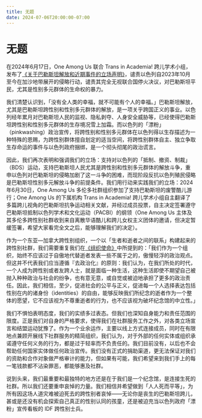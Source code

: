 ```yaml
---
title: 无题
date: 2024-07-06T20:00:00-07:00
---
```


# 无题

在2024年6月17日，One Among Us 联合 Trans in Academia! 跨儿学术小组，发布了[《关于巴勒斯坦解放和近期事件的立场声明》](https://oneamongus.ca/zh-Hans/posts/statement-simone)，谴责以色列自2023年10月至今在加沙地带展开的侵略行动，谴责其完全无视联合国停火决议，对巴勒斯坦平民，尤其是性别多元群体的生命权的暴力。

我们清楚认识到，「没有全人类的幸福，就不可能有个人的幸福。」巴勒斯坦解放，尤其是巴勒斯坦跨性别和性别多元群体的解放，是一项关乎跨国正义的事业。以色列经年累月对巴勒斯坦人民的监视、隐私剥夺、人身安全威胁等，已经使得巴勒斯坦跨性别和性别多元群体的生存境况雪上加霜。而以色列的「漂粉」（pinkwashing）政治宣传，将跨性别和性别多元群体在以色列得以生存描述为一种特殊的恩赐，为跨性别群体擅自划定的适当空间，将跨性别群体自主、独立争取生存命运的事件与以色列政府捆绑，是一个彻头彻尾的政治谎言。

因此，我们再次表明和强调我们的立场：支持对以色列的「抵制、撤资、制裁」（BDS）运动，支持巴勒斯坦人民尤其是跨性别和性别多元群体的解放斗争，重申以色列对巴勒斯坦的侵略加剧了这一斗争的困难，而现阶段反抗以色列殖民侵略是巴勒斯坦性别多元解放斗争的前提条件。我们用行动来实践我们的立场：2024年6月30日，One Among Us 多伦多社群组织参加了支持巴勒斯坦的废警酷儿游行；One Among Us 的下属机构 Trans in Academia! 跨儿学术小组自主翻译了多篇跨儿视角的巴勒斯坦抗争运动相关文献，并经过成员投票，自主决定签署遵守巴勒斯坦抵制以色列学术和文化运动（PACBI）的纲领（One Among Us 主体及其多伦多跨性别社群收到来自离散华语酷儿和跨儿女权主义团体的邀请，但决定暂缓签署，希望大家看完全文之后，能够理解我们的决定）。

作为一个东亚—加拿大跨性别组织，一个以「生者和逝者之间的联系」构建起来的跨性别社群，我们需要重复我们在[《组织使命》](https://oneamongus.ca/zh-Hans/posts/mandate)中所提到的：「我们作为一个组织，始终不应该过于自傲地代替逝者发表一些不属于之的，傲慢轻浮的政治观点。但这并不代表我们应当遵循『去政治化』的原则：我们认为，在我们所处的时代，一个人成为跨性别或者友跨人士，就是面临一种生活，这种生活即使不期望自己被抛入种种政治与社会的纷争，也有意无意，或自觉或被迫地承担了更多的政治责任。因此，我们相信，至少，促进社会的公平与正义，促进每一个人选择表达包括性别在内的诸身份（identities）的自由，能够反映我们所纪念的逝者作为一个整体的愿望，它不应该视为不尊重逝者的行为，也不应该视为破坏纪念馆的中立性。」

我们不惧怕表明态度，我们的实绩多过表态。但我们也深知自身能力和责任范围的限度。正是我们对自身的严格要求，使得我们在社群服务工作之外，对各类立场宣言和结盟运动犹豫了。作为一个业余运作，主要以线上方式连接成员，同时在有限地点兼顾开展线下社群服务的精简组织，我们认为，对于外部的任何实体或组织承诺遵守任何义务的行为，都是过于轻率而不负责任的。我们目前没有，以后也不会帮助任何国家实体做任何政治宣传。我们没有正式的捐助渠道，更无法保证对我们的资助和合作对象做严格审计的能力，但如果有可能，我们希望来到我们手上的每一笔钱款都不沾染罪恶，都能够惠及社群。

说到头来，我们最重要和最独特的地方还是在于我们是一个纪念馆，是连接生死的社群。所以我们还要重申哀悼的力量。我们相信并希望做到「人人死而平等」，为所有因这场人道灾难被迫死去的跨性别者哀悼——无论你是丧生的巴勒斯坦跨儿，甚或是还没有机会探索自己真正的性别认同的孩童，还是被迫充当以色列政府「漂粉」宣传看板的 IDF 跨性别士兵。
